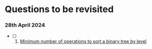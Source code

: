 # Questions to be revisited

### 28th April 2024
- [ ] 1. [Minimum number of operations to sort a 
binary tree by level](https://leetcode.com/problems/minimum-number-of-operations-to-sort-a-binary-tree-by-level/description/)


